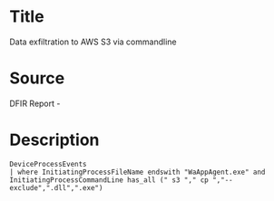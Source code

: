 # Title
Data exfiltration to AWS S3 via commandline

# Source
DFIR Report - 

# Description

```
DeviceProcessEvents
| where InitiatingProcessFileName endswith "WaAppAgent.exe" and InitiatingProcessCommandLine has_all (" s3 "," cp ","--exclude",".dll",".exe")

```
